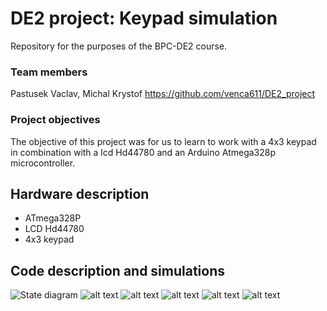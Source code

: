 # DE2 project: Keypad simulation
Repository for the purposes of the BPC-DE2 course.

### Team members
Pastusek Vaclav, Michal Krystof
https://github.com/venca611/DE2_project

### Project objectives
The objective of this project was for us to learn to work with a 4x3 keypad in combination with a lcd Hd44780 and an Arduino Atmega328p microcontroller.

## Hardware description
- ATmega328P
- LCD Hd44780
- 4x3 keypad
## Code description and simulations
<img src="https://github.com/venca611/DE2_project/tree/main/images/state_diagram.png" 
alt="State diagram"/>
![alt text](https://github.com/venca611/DE2_project/tree/main/images/state_diagram.png "State diagram")
![alt text](https://github.com/venca611/DE2_project/tree/main/images/default_state.png "Default state")
![alt text](https://github.com/venca611/DE2_project/tree/main/images/paritally_written_code.png "Partially written code")
![alt text](https://github.com/venca611/DE2_project/tree/main/images/access_denied.png "Access denied")
![alt text](https://github.com/venca611/DE2_project/tree/main/images/access_granted.png "Access granted")

